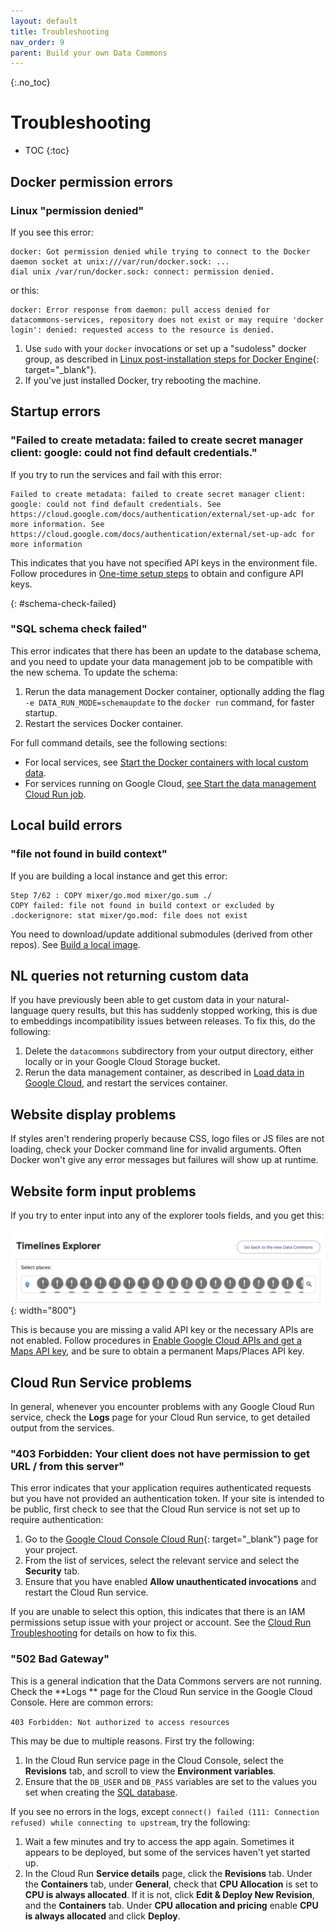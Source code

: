 ```yaml
---
layout: default
title: Troubleshooting
nav_order: 9
parent: Build your own Data Commons
---
```


{:.no_toc}
# Troubleshooting

* TOC
{:toc}

## Docker permission errors

### Linux "permission denied"

If you see this error:

```
docker: Got permission denied while trying to connect to the Docker daemon socket at unix:///var/run/docker.sock: ...
dial unix /var/run/docker.sock: connect: permission denied.
```

or this:

```
docker: Error response from daemon: pull access denied for datacommons-services, repository does not exist or may require 'docker login': denied: requested access to the resource is denied.
```

1. Use `sudo` with your `docker` invocations or set up a "sudoless" docker group, as described in [Linux post-installation steps for Docker Engine](https://docs.docker.com/engine/install/linux-postinstall/){: target="_blank"}.
1. If you've just installed Docker, try rebooting the machine.

## Startup errors

### "Failed to create metadata: failed to create secret manager client: google: could not find default credentials."

If you try to run the services and fail with this error:

```
Failed to create metadata: failed to create secret manager client: google: could not find default credentials. See https://cloud.google.com/docs/authentication/external/set-up-adc for more information. See https://cloud.google.com/docs/authentication/external/set-up-adc for more information
```

This indicates that you have not specified API keys in the environment file. Follow procedures in [One-time setup steps](/custom_dc/quickstart.html#setup) to obtain and configure API keys.

{: #schema-check-failed}
### "SQL schema check failed"

This error indicates that there has been an update to the database schema, and you need to update your data management job to be compatible with the new schema. To update the schema:

1. Rerun the data management Docker container, optionally adding the flag `-e DATA_RUN_MODE=schemaupdate` to the `docker run` command, for faster startup.
1. Restart the services Docker container.

For full command details, see the following sections:
- For local services, see [Start the Docker containers with local custom data](/custom_dc/custom_data.html#docker-data).
- For services running on Google Cloud, [see Start the data management Cloud Run job](/custom_dc/data_cloud#run-job).

## Local build errors

### "file not found in build context"

If you are building a local instance and get this error:

```
Step 7/62 : COPY mixer/go.mod mixer/go.sum ./
COPY failed: file not found in build context or excluded by .dockerignore: stat mixer/go.mod: file does not exist
```
You need to download/update additional submodules (derived from other repos). See [Build a local image](/custom_dc/build_image.html#build-repo).

## NL queries not returning custom data

If you have previously been able to get custom data in your natural-language query results, but this has suddenly stopped working, this is due to embeddings incompatibility issues between releases. To fix this, do the following:
1. Delete the `datacommons` subdirectory from your output directory, either locally or in your Google Cloud Storage bucket.
1. Rerun the data management container, as described in [Load data in Google Cloud](data_cloud.md), and restart the services container.

## Website display problems

If styles aren't rendering properly because CSS, logo files or JS files are not loading, check your Docker command line for invalid arguments. Often Docker won't give any error messages but failures will show up at runtime.

## Website form input problems

If you try to enter input into any of the explorer tools fields, and you get this:

![screenshot_troubleshoot](/assets/images/custom_dc/customdc_screenshot7.png){: width="800"}

This is because you are missing a valid API key or the necessary APIs are not enabled. Follow procedures in [Enable Google Cloud APIs and get a Maps API key](/custom_dc/quickstart.html#maps-key), and be sure to obtain a permanent Maps/Places API key.

## Cloud Run Service problems

In general, whenever you encounter problems with any Google Cloud Run service, check the **Logs** page for your Cloud Run service, to get detailed output from the services.

### "403 Forbidden: Your client does not have permission to get URL / from this server"

This error indicates that your application requires authenticated requests but you have not provided an authentication token. If your site is intended to be public, first check to see that the Cloud Run service is not set up to require authentication:
1. Go to the [Google Cloud Console Cloud Run](https://console.cloud.google.com?run){: target="_blank"} page for your project.
1. From the list of services, select the relevant service and select the **Security** tab.
1. Ensure that you have enabled **Allow unauthenticated invocations** and restart the Cloud Run service.

If you are unable to select this option, this indicates that there is an IAM permissions setup issue with your project or account. See the [Cloud Run Troubleshooting](https://cloud.google.com/run/docs/troubleshooting#unauthorized-client) for details on how to fix this.

### "502 Bad Gateway"

This is a general indication that the Data Commons servers are not running. Check the **Logs ** page for the Cloud Run service in the Google Cloud Console. Here are common errors:

`403 Forbidden: Not authorized to access resources`

This may be due to multiple reasons. First try the following:
1. In the Cloud Run service page in the Cloud Console, select the **Revisions** tab, and scroll to view the **Environment variables**.
1. Ensure that the `DB_USER` and `DB_PASS` variables are set to the values you set when creating the [SQL database](/custom_dc/data_cloud.html#create-sql).

If you see no errors in the logs, except `connect() failed (111: Connection refused) while connecting to upstream`, try the following:

1. Wait a few minutes and try to access the app again. Sometimes it appears to be deployed, but some of the services haven't yet started up.
1. In the Cloud Run **Service details** page, click the **Revisions** tab. Under the **Containers** tab, under **General**, check that **CPU Allocation** is set to **CPU is always allocated**. If it is not, click **Edit & Deploy New Revision**, and the **Containers** tab. Under **CPU allocation and pricing** enable **CPU is always allocated** and click **Deploy**.
